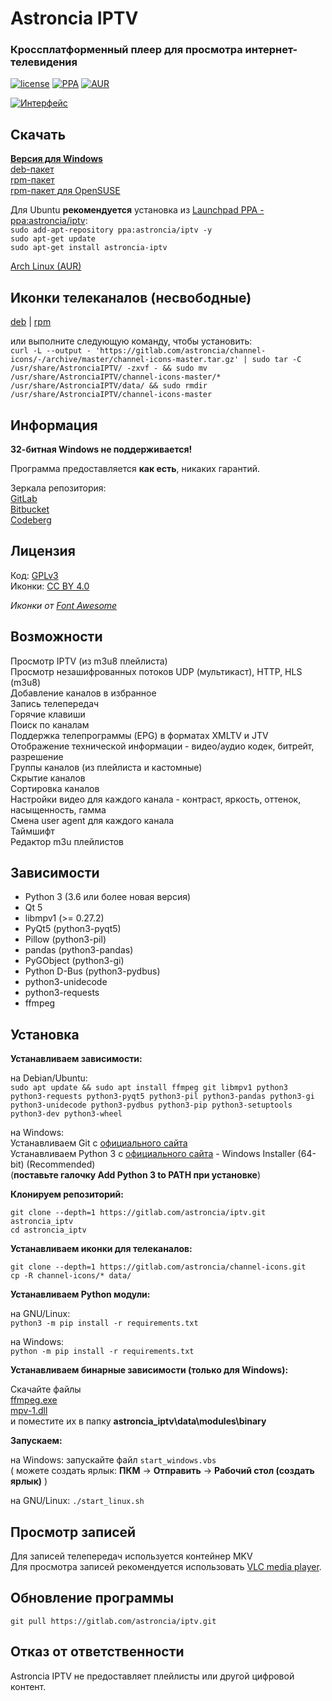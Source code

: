 # Astroncia IPTV
### Кроссплатформенный плеер для просмотра интернет-телевидения

[![license](https://img.shields.io/badge/license-GPL%20v.3-green.svg)](https://gitlab.com/astroncia/iptv/-/blob/master/COPYING) [![PPA](https://img.shields.io/badge/PPA-available-green.svg)](https://launchpad.net/~astroncia/+archive/ubuntu/iptv) [![AUR](https://img.shields.io/aur/version/astronciaiptv)](https://aur.archlinux.org/packages/astronciaiptv/)  

[![Интерфейс](https://gitlab.com/astroncia/iptv/-/raw/master/screenshots/astroncia-iptv-screenshot-thumb.png)](https://gitlab.com/astroncia/iptv/-/raw/master/screenshots/astroncia-iptv-screenshot.png)  

## Скачать

**[Версия для Windows](https://gitlab.com/astroncia/iptv-binaries/-/raw/master/Astroncia_IPTV_setup.exe)**  
[deb-пакет](https://gitlab.com/astroncia/iptv-binaries/-/raw/master/astroncia-iptv.deb)  
[rpm-пакет](https://gitlab.com/astroncia/iptv-binaries/-/raw/master/astroncia-iptv.rpm)  
[rpm-пакет для OpenSUSE](https://gitlab.com/astroncia/iptv-binaries/-/raw/master/astroncia-iptv-opensuse.rpm)  
  
Для Ubuntu **рекомендуется** установка из [Launchpad PPA - ppa:astroncia/iptv](https://launchpad.net/~astroncia/+archive/ubuntu/iptv):  
```sudo add-apt-repository ppa:astroncia/iptv -y```  
```sudo apt-get update```  
```sudo apt-get install astroncia-iptv```  
  
[Arch Linux (AUR)](https://aur.archlinux.org/packages/astronciaiptv/)  

## Иконки телеканалов (несвободные)

[deb](https://gitlab.com/astroncia/iptv-binaries/-/raw/master/astroncia-iptv-channel-icons.deb) | [rpm](https://gitlab.com/astroncia/iptv-binaries/-/raw/master/astroncia-iptv-channel-icons.rpm)  

или выполните следующую команду, чтобы установить:  
```curl -L --output - 'https://gitlab.com/astroncia/channel-icons/-/archive/master/channel-icons-master.tar.gz' | sudo tar -C /usr/share/AstronciaIPTV/ -zxvf - && sudo mv /usr/share/AstronciaIPTV/channel-icons-master/* /usr/share/AstronciaIPTV/data/ && sudo rmdir /usr/share/AstronciaIPTV/channel-icons-master```  

## Информация

**32-битная Windows не поддерживается!**  

Программа предоставляется **как есть**, никаких гарантий.  

Зеркала репозитория:  
[GitLab](https://gitlab.com/astroncia/iptv)  
[Bitbucket](https://bitbucket.org/astroncia/astroncia-iptv/src/master/)  
[Codeberg](https://codeberg.org/astroncia/iptv)  

## Лицензия

Код: [GPLv3](https://gitlab.com/astroncia/iptv/-/blob/master/COPYING)  
Иконки: [CC BY 4.0](https://creativecommons.org/licenses/by/4.0/)  
  
*Иконки от [Font Awesome](https://fontawesome.com/)*  

## Возможности

Просмотр IPTV (из m3u8 плейлиста)  
Просмотр незашифрованных потоков UDP (мультикаст), HTTP, HLS (m3u8)  
Добавление каналов в избранное  
Запись телепередач  
Горячие клавиши  
Поиск по каналам  
Поддержка телепрограммы (EPG) в форматах XMLTV и JTV  
Отображение технической информации - видео/аудио кодек, битрейт, разрешение  
Группы каналов (из плейлиста и кастомные)  
Скрытие каналов  
Сортировка каналов  
Настройки видео для каждого канала - контраст, яркость, оттенок, насыщенность, гамма  
Смена user agent для каждого канала  
Таймшифт  
Редактор m3u плейлистов  

## Зависимости

- Python 3 (3.6 или более новая версия)
- Qt 5
- libmpv1 (>= 0.27.2)
- PyQt5 (python3-pyqt5)
- Pillow (python3-pil)
- pandas (python3-pandas)
- PyGObject (python3-gi)
- Python D-Bus (python3-pydbus)
- python3-unidecode
- python3-requests
- ffmpeg

## Установка

**Устанавливаем зависимости:**

на Debian/Ubuntu:  
```sudo apt update && sudo apt install ffmpeg git libmpv1 python3 python3-requests python3-pyqt5 python3-pil python3-pandas python3-gi python3-unidecode python3-pydbus python3-pip python3-setuptools python3-dev python3-wheel```

на Windows:  
Устанавливаем Git с [официального сайта](https://git-scm.com/download/win)  
Устанавливаем Python 3 с [официального сайта](https://www.python.org/downloads/windows/) - Windows Installer (64-bit) (Recommended)  
(**поставьте галочку Add Python 3 to PATH при установке**)  

**Клонируем репозиторий:**

```git clone --depth=1 https://gitlab.com/astroncia/iptv.git astroncia_iptv```  
```cd astroncia_iptv```  

**Устанавливаем иконки для телеканалов:**  

```git clone --depth=1 https://gitlab.com/astroncia/channel-icons.git```  
```cp -R channel-icons/* data/```  

**Устанавливаем Python модули:**  

на GNU/Linux:  
```python3 -m pip install -r requirements.txt```  

на Windows:  
```python -m pip install -r requirements.txt```  

**Устанавливаем бинарные зависимости (только для Windows):**

Скачайте файлы  
[ffmpeg.exe](https://gitlab.com/astroncia/iptv-binary-deps/-/raw/master/ffmpeg.exe)  
[mpv-1.dll](https://gitlab.com/astroncia/iptv-binary-deps/-/raw/master/mpv-1.dll)  
и поместите их в папку **astroncia_iptv\data\modules\binary**

**Запускаем:**

на Windows: запускайте файл ```start_windows.vbs```  
( можете создать ярлык: **ПКМ** -> **Отправить** -> **Рабочий стол (создать ярлык)** )

на GNU/Linux: ```./start_linux.sh```

## Просмотр записей

Для записей телепередач используется контейнер MKV  
Для просмотра записей рекомендуется использовать [VLC media player](https://www.videolan.org/).  

## Обновление программы

```git pull https://gitlab.com/astroncia/iptv.git```  

## Отказ от ответственности

Astroncia IPTV не предоставляет плейлисты или другой цифровой контент.  
